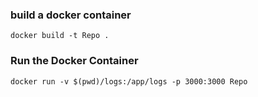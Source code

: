 ### build a docker container

```
docker build -t Repo .
```

### Run the Docker Container

```
docker run -v $(pwd)/logs:/app/logs -p 3000:3000 Repo
```
